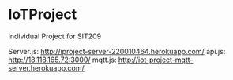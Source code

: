 # IoTProject
Individual Project for SIT209

Server.js: http://iproject-server-220010464.herokuapp.com/
api.js: http://18.118.165.72:3000/
mqtt.js: http://iot-project-mqtt-server.herokuapp.com/